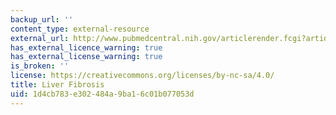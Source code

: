 ```yaml
---
backup_url: ''
content_type: external-resource
external_url: http://www.pubmedcentral.nih.gov/articlerender.fcgi?artid=546435
has_external_licence_warning: true
has_external_license_warning: true
is_broken: ''
license: https://creativecommons.org/licenses/by-nc-sa/4.0/
title: Liver Fibrosis
uid: 1d4cb783-e302-484a-9ba1-6c01b077053d
---
```

